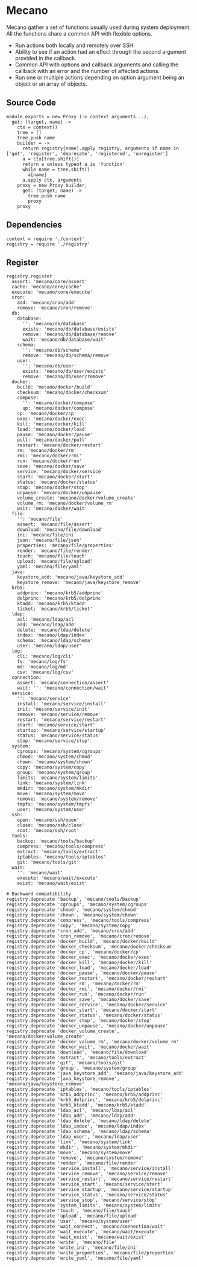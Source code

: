 # Mecano

Mecano gather a set of functions usually used during system deployment. All the
functions share a common API with flexible options.

*   Run actions both locally and remotely over SSH.
*   Ability to see if an action had an effect through the second argument
    provided in the callback.
*   Common API with options and callback arguments and calling the callback with
    an error and the number of affected actions.
*   Run one or multiple actions depending on option argument being an object or
    an array of objects.

## Source Code

    module.exports = new Proxy (-> context arguments...),
      get: (target, name) ->
        ctx = context()
        tree = []
        tree.push name
        builder = ->
          return registry[name].apply registry, arguments if name in ['get', 'register', 'deprecate', 'registered', 'unregister']
          a = ctx[tree.shift()]
          return a unless typeof a is 'function'
          while name = tree.shift()
            a[name]
          a.apply ctx, arguments
        proxy = new Proxy builder,
          get: (target, name) ->
            tree.push name
            proxy
        proxy

## Dependencies

    context = require './context'
    registry = require './registry'

## Register

    registry.register
      assert: 'mecano/core/assert'
      cache: 'mecano/core/cache'
      execute: 'mecano/core/execute'
      cron:
        add: 'mecano/cron/add'
        remove: 'mecano/cron/remove'
      db:
        database:
          '': 'mecano/db/database'
          exists: 'mecano/db/database/exists'
          remove: 'mecano/db/database/remove'
          wait: 'mecano/db/database/wait'
        schema:
          '': 'mecano/db/schema'
          remove: 'mecano/db/schema/remove'
        user:
          '': 'mecano/db/user'
          exists: 'mecano/db/user/exists'
          remove: 'mecano/db/user/remove'
      docker:
        build: 'mecano/docker/build'
        checksum: 'mecano/docker/checksum'
        compose:
          '': 'mecano/docker/compose'
          up: 'mecano/docker/compose'
        cp: 'mecano/docker/cp'
        exec: 'mecano/docker/exec'
        kill: 'mecano/docker/kill'
        load: 'mecano/docker/load'
        pause: 'mecano/docker/pause'
        pull: 'mecano/docker/pull'
        restart: 'mecano/docker/restart'
        rm: 'mecano/docker/rm'
        rmi: 'mecano/docker/rmi'
        run: 'mecano/docker/run'
        save: 'mecano/docker/save'
        service: 'mecano/docker/service'
        start: 'mecano/docker/start'
        status: 'mecano/docker/status'
        stop: 'mecano/docker/stop'
        unpause: 'mecano/docker/unpause'
        volume_create: 'mecano/docker/volume_create'
        volume_rm: 'mecano/docker/volume_rm'
        wait: 'mecano/docker/wait'
      file:
        '': 'mecano/file'
        assert: 'mecano/file/assert'
        download: 'mecano/file/download'
        ini: 'mecano/file/ini'
        json: 'mecano/file/json'
        properties: 'mecano/file/properties'
        render: 'mecano/file/render'
        touch: 'mecano/file/touch'
        upload: 'mecano/file/upload'
        yaml: 'mecano/file/yaml'
      java:
        keystore_add: 'mecano/java/keystore_add'
        keystore_remove: 'mecano/java/keystore_remove'
      krb5:
        addprinc: 'mecano/krb5/addprinc'
        delprinc: 'mecano/krb5/delprinc'
        ktadd: 'mecano/krb5/ktadd'
        ticket: 'mecano/krb5/ticket'
      ldap:
        acl: 'mecano/ldap/acl'
        add: 'mecano/ldap/add'
        delete: 'mecano/ldap/delete'
        index: 'mecano/ldap/index'
        schema: 'mecano/ldap/schema'
        user: 'mecano/ldap/user'
      log:
        cli: 'mecano/log/cli'
        fs: 'mecano/log/fs'
        md: 'mecano/log/md'
        csv: 'mecano/log/csv'
      connection:
        assert: 'mecano/connection/assert'
        wait: '': 'mecano/connection/wait'
      service:
        '': 'mecano/service'
        install: 'mecano/service/install'
        init: 'mecano/service/init'
        remove: 'mecano/service/remove'
        restart: 'mecano/service/restart'
        start: 'mecano/service/start'
        startup: 'mecano/service/startup'
        status: 'mecano/service/status'
        stop: 'mecano/service/stop'
      system:
        cgroups: 'mecano/system/cgroups'
        chmod: 'mecano/system/chmod'
        chown: 'mecano/system/chown'
        copy: 'mecano/system/copy'
        group: 'mecano/system/group'
        limits: 'mecano/system/limits'
        link: 'mecano/system/link'
        mkdir: 'mecano/system/mkdir'
        move: 'mecano/system/move'
        remove: 'mecano/system/remove'
        tmpfs: 'mecano/system/tmpfs'
        user: 'mecano/system/user'
      ssh:
        open: 'mecano/ssh/open'
        close: 'mecano/ssh/close'
        root: 'mecano/ssh/root'
      tools:
        backup: 'mecano/tools/backup'
        compress: 'mecano/tools/compress'
        extract: 'mecano/tools/extract'
        iptables: 'mecano/tools/iptables'
        git: 'mecano/tools/git'
      wait:
        '': 'mecano/wait'
        execute: 'mecano/wait/execute'
        exist: 'mecano/wait/exist'
    
    # Backward compatibility
    registry.deprecate 'backup', 'mecano/tools/backup'
    registry.deprecate 'cgroups', 'mecano/system/cgroups'
    registry.deprecate 'chmod', 'mecano/system/chmod'
    registry.deprecate 'chown', 'mecano/system/chown'
    registry.deprecate 'compress', 'mecano/tools/compress'
    registry.deprecate 'copy', 'mecano/system/copy'
    registry.deprecate 'cron_add', 'mecano/cron/add'
    registry.deprecate 'cron_remove', 'mecano/cron/remove'
    registry.deprecate 'docker_build', 'mecano/docker/build'
    registry.deprecate 'docker_checksum', 'mecano/docker/checksum'
    registry.deprecate 'docker_cp', 'mecano/docker/cp'
    registry.deprecate 'docker_exec', 'mecano/docker/exec'
    registry.deprecate 'docker_kill', 'mecano/docker/kill'
    registry.deprecate 'docker_load', 'mecano/docker/load'
    registry.deprecate 'docker_pause', 'mecano/docker/pause'
    registry.deprecate 'docker_restart', 'mecano/docker/restart'
    registry.deprecate 'docker_rm', 'mecano/docker/rm'
    registry.deprecate 'docker_rmi', 'mecano/docker/rmi'
    registry.deprecate 'docker_run', 'mecano/docker/run'
    registry.deprecate 'docker_save', 'mecano/docker/save'
    registry.deprecate 'docker_service', 'mecano/docker/service'
    registry.deprecate 'docker_start', 'mecano/docker/start'
    registry.deprecate 'docker_status', 'mecano/docker/status'
    registry.deprecate 'docker_stop', 'mecano/docker/stop'
    registry.deprecate 'docker_unpause', 'mecano/docker/unpause'
    registry.deprecate 'docker_volume_create', 'mecano/docker/volume_create'
    registry.deprecate 'docker_volume_rm', 'mecano/docker/volume_rm'
    registry.deprecate 'docker_wait', 'mecano/docker/wait'
    registry.deprecate 'download', 'mecano/file/download'
    registry.deprecate 'extract', 'mecano/tools/extract'
    registry.deprecate 'git', 'mecano/tools/git'
    registry.deprecate 'group', 'mecano/system/group'
    registry.deprecate 'java_keystore_add', 'mecano/java/keystore_add'
    registry.deprecate 'java_keystore_remove', 'mecano/java/keystore_remove'
    registry.deprecate 'iptables', 'mecano/tools/iptables'
    registry.deprecate 'krb5_addprinc', 'mecano/krb5/addprinc'
    registry.deprecate 'krb5_delprinc', 'mecano/krb5/delprinc'
    registry.deprecate 'krb5_ktadd', 'mecano/krb5/ktadd'
    registry.deprecate 'ldap_acl', 'mecano/ldap/acl'
    registry.deprecate 'ldap_add', 'mecano/ldap/add'
    registry.deprecate 'ldap_delete', 'mecano/ldap/delete'
    registry.deprecate 'ldap_index', 'mecano/ldap/index'
    registry.deprecate 'ldap_schema', 'mecano/ldap/schema'
    registry.deprecate 'ldap_user', 'mecano/ldap/user'
    registry.deprecate 'link', 'mecano/system/link'
    registry.deprecate 'mkdir', 'mecano/system/mkdir'
    registry.deprecate 'move', 'mecano/system/move'
    registry.deprecate 'remove', 'mecano/system/remove'
    registry.deprecate 'render', 'mecano/file/render'
    registry.deprecate 'service_install', 'mecano/service/install'
    registry.deprecate 'service_remove', 'mecano/service/remove'
    registry.deprecate 'service_restart', 'mecano/service/restart'
    registry.deprecate 'service_start', 'mecano/service/start'
    registry.deprecate 'service_startup', 'mecano/service/startup'
    registry.deprecate 'service_status', 'mecano/service/status'
    registry.deprecate 'service_stop', 'mecano/service/stop'
    registry.deprecate 'system_limits', 'mecano/system/limits'
    registry.deprecate 'touch', 'mecano/file/touch'
    registry.deprecate 'upload', 'mecano/file/upload'
    registry.deprecate 'user', 'mecano/system/user'
    registry.deprecate 'wait_connect', 'mecano/connection/wait'
    registry.deprecate 'wait_execute', 'mecano/wait/execute'
    registry.deprecate 'wait_exist', 'mecano/wait/exist'
    registry.deprecate 'write', 'mecano/file'
    registry.deprecate 'write_ini', 'mecano/file/ini'
    registry.deprecate 'write_properties', 'mecano/file/properties'
    registry.deprecate 'write_yaml', 'mecano/file/yaml'
